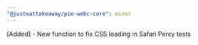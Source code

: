 ```yaml
---
"@justeattakeaway/pie-webc-core": minor
---
```


[Added] - New function to fix CSS loading in Safari Percy tests
